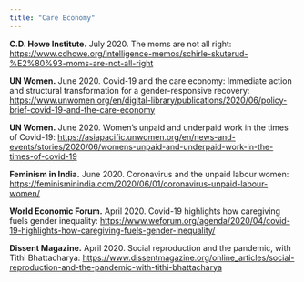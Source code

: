 ```yaml
---
title: "Care Economy"
---
```


**C.D. Howe Institute.** July 2020. The moms are not all right: https://www.cdhowe.org/intelligence-memos/schirle-skuterud-%E2%80%93-moms-are-not-all-right

**UN Women.**  June 2020. Covid-19 and the care economy: Immediate action and structural transformation for a gender-responsive recovery: https://www.unwomen.org/en/digital-library/publications/2020/06/policy-brief-covid-19-and-the-care-economy

**UN Women.**  June 2020. Women’s unpaid and underpaid work in the times of Covid-19: https://asiapacific.unwomen.org/en/news-and-events/stories/2020/06/womens-unpaid-and-underpaid-work-in-the-times-of-covid-19 

**Feminism in India.**  June 2020. Coronavirus and the unpaid labour women: https://feminisminindia.com/2020/06/01/coronavirus-unpaid-labour-women/

**World Economic Forum.**  April 2020. Covid-19 highlights how caregiving fuels gender inequality: https://www.weforum.org/agenda/2020/04/covid-19-highlights-how-caregiving-fuels-gender-inequality/

**Dissent Magazine.**  April 2020. Social reproduction and the pandemic, with Tithi Bhattacharya: https://www.dissentmagazine.org/online_articles/social-reproduction-and-the-pandemic-with-tithi-bhattacharya
